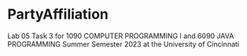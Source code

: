 # PartyAffiliation
Lab 05 Task 3 for 1090 COMPUTER PROGRAMMING I and 6090 JAVA PROGRAMMING Summer Semester 2023 at the University of Cincinnati
